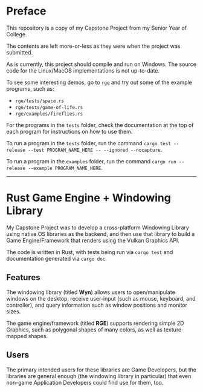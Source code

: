 # Preface

This repository is a copy of my Capstone Project from my Senior Year of College.

The contents are left more-or-less as they were when the project was submitted.

As is currently, this project should compile and run on Windows.
The source code for the Linux/MacOS implementations is not up-to-date.

To see some interesting demos, go to `rge` and try out some of the example programs, such as:
* `rge/tests/space.rs`
* `rge/tests/game-of-life.rs`
* `rge/examples/fireflies.rs`

For the programs in the `tests` folder, check the documentation at the top of each program for instructions on how to use them.

To run a program in the `tests` folder, run the command `cargo test --release --test PROGRAM_NAME_HERE -- --ignored --nocapture`.

To run a program in the `examples` folder, run the command `cargo run --release --example PROGRAM_NAME_HERE`.

---

# Rust Game Engine + Windowing Library

My Capstone Project was to develop a cross-platform Windowing Library using native OS libraries as the backend, and then use that library to build a Game Engine/Framework that renders using the Vulkan Graphics API.

The code is written in Rust, with tests being run via `cargo test` and documentation generated via `cargo doc`.

## Features

The windowing library (titled **Wyn**) allows users to open/manipulate windows on the desktop, receive user-input (such as mouse, keyboard, and controller), and query information such as window positions and monitor sizes.

The game engine/framework (titled **RGE**) supports rendering simple 2D Graphics, such as polygonal shapes of many colors, as well as texture-mapped shapes.

## Users

The primary intended users for these libraries are Game Developers, but the libraries are general enough (the windowing library in particular) that even non-game Application Developers could find use for them, too.
